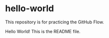 # hello-world
This repository is for practicing the GitHub Flow.

Hello World! This is the README file.
